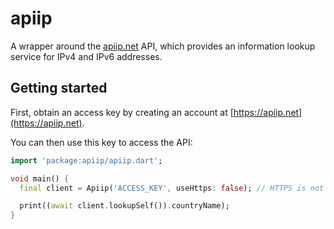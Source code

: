 # apiip

A wrapper around the [apiip.net](https://apiip.net/) API, which provides an information lookup service for IPv4 and IPv6 addresses.

## Getting started

First, obtain an access key by creating an account at [https://apiip.net](https://apiip.net).

You can then use this key to access the API:
```dart
import 'package:apiip/apiip.dart';

void main() {
  final client = Apiip('ACCESS_KEY', useHttps: false); // HTTPS is not available for free tier users.

  print((await client.lookupSelf()).countryName);
}
```
